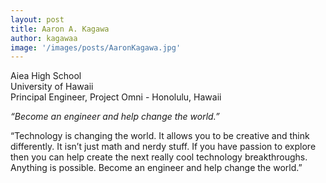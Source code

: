 ```yaml
---
layout: post
title: Aaron A. Kagawa
author: kagawaa
image: '/images/posts/AaronKagawa.jpg'
---
```


Aiea High School  
University of Hawaii  
Principal Engineer, Project Omni - Honolulu, Hawaii  

*“Become an engineer and help change the world.”*

“Technology is changing the world. It allows you to be creative and think differently. It isn’t just math and nerdy stuff.  If you have passion to explore then you can help create the next really cool technology breakthroughs. Anything is possible. Become an engineer and help change the world.”
